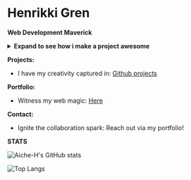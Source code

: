 # **Henrikki Gren**

**Web Development Maverick**

<details>
<summary><strong>Expand to see how i make a project awesome</strong></summary>
  
```javascript
class HenrikkiGren {
  constructor() {
    this.skills = {
      javascript: 'Crafting interactive experiences',
      html: 'Building the foundation',
      css: 'Styling with flair',
      sql: 'Querying the data'
    }
  }

  makeProjectAwesome(project) {
    project.isAwesome = true;
    console.log(`With my skills, I'm making ${project.name} an awesome project!`);
  }
}

class Project {
  constructor(name) {
    this.name = name;
    this.isAwesome = false;
  }

  addContributor(contributor) {
    if (contributor instanceof HenrikkiGren) {
      contributor.makeProjectAwesome(this);
    }
  }

  getStatus() {
    console.log(`${this.name} is ${this.isAwesome ? 'now an awesome' : 'still not an awesome'} project.`);
  }
}

const myProject = new Project('the Project');
const henrikki = new HenrikkiGren();
myProject.addContributor(henrikki);
myProject.getStatus();
```
</details>

**Projects:**

  * I have my creativity captured in: [Github projects](https://github.com/Aiche-H?tab=repositories)

**Portfolio:**

  * Witness my web magic: [Here](https://aiche-h.github.io/Portfolio/)

**Contact:**

  * Ignite the collaboration spark: Reach out via my portfolio\!

**STATS**

![Aiche-H's GitHub stats](https://github-readme-stats.vercel.app/api?username=Aiche-H&show_icons=true&theme=tokyonight)

![Top Langs](https://github-readme-stats.vercel.app/api/top-langs/?username=Aiche-H&show_icons=true&theme=tokyonight)

